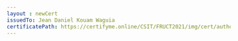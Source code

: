 ```yaml
--- 
layout : newCert 
issuedTo: Jean Daniel Kouam Waguia 
certificatePath: https://certifyme.online/CSIT/FRUCT2021/img/cert/author/JeanDanielKouamWaguia_a66ec.png
--- 
```


